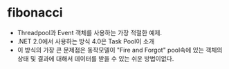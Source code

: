 fibonacci
=========
  * Threadpool과 Event 객체를 사용하는 가장 적절한 예제.
  * .NET 2.0에서 사용하는 방식 4.0은 Task Pool이 소개
  * 이 방식의 가장 큰 문제점은 동작모델이 "Fire and Forgot"
    pool속에 있는 객체의 상태 및 결과에 대해서 데이터를 받을 수 있는 쉬운 방법이없다.
